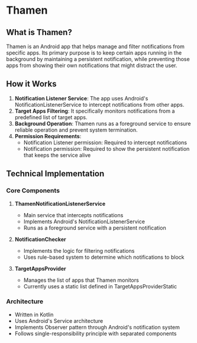 # Thamen

## What is Thamen?

Thamen is an Android app that helps manage and filter notifications from specific apps. Its
primary purpose is to keep certain apps running in the background by maintaining a persistent
notification, while preventing those apps from showing their own notifications that might distract
the user.

## How it Works

1. **Notification Listener Service**: The app uses Android's NotificationListenerService to
   intercept notifications from other apps.
2. **Target Apps Filtering**: It specifically monitors notifications from a predefined list of
   target apps.
3. **Background Operation**: Thamen runs as a foreground service to ensure reliable operation and
   prevent system termination.
4. **Permission Requirements**:
    - Notification Listener permission: Required to intercept notifications
    - Notification permission: Required to show the persistent notification that keeps the service
      alive

## Technical Implementation

### Core Components

1. **ThamenNotificationListenerService**
    - Main service that intercepts notifications
    - Implements Android's NotificationListenerService
    - Runs as a foreground service with a persistent notification

2. **NotificationChecker**
    - Implements the logic for filtering notifications
    - Uses rule-based system to determine which notifications to block

3. **TargetAppsProvider**
    - Manages the list of apps that Thamen monitors
    - Currently uses a static list defined in TargetAppsProviderStatic

### Architecture

- Written in Kotlin
- Uses Android's Service architecture
- Implements Observer pattern through Android's notification system
- Follows single-responsibility principle with separated components